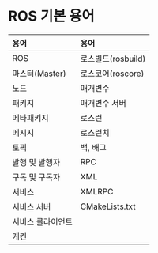 # ROS 기본 용어

|용어|용어|
|:---|:---|
|ROS|로스빌드(rosbuild)|
|마스터(Master)|로스코어(roscore)|
|노드|매개변수|
|패키지|매개변수 서버|
|메타패키지|로스런|
|메시지|로스런치|
|토픽|백, 배그|
|발행 및 발행자|RPC|
|구독 및 구독자|XML|
|서비스|XMLRPC|
|서비스 서버|CMakeLists.txt|
|서비스 클라이언트||
|케킨||


























